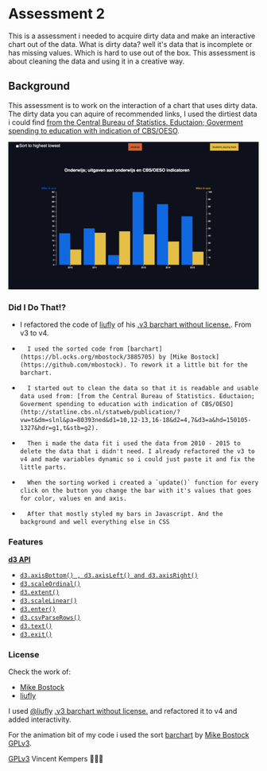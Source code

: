 # Assessment 2

This is a assessment i needed to acquire dirty data and make an interactive chart out of the data. What is dirty data? well it's data that is incomplete or has missing values. Which is hard to use out of the box. This assessment is about cleaning the data and using it in a creative way.

## Background

This assessment is to work on the interaction of a chart that uses dirty data. The dirty data you can aquire of recommended links, I used the dirtiest data i could find [from the Central Bureau of Statistics. Eductaion; Goverment spending to education with indication of CBS/OESO](http://statline.cbs.nl/statweb/publication/?vw=t&dm=slnl&pa=80393ned&d1=10,12-13,16-18&d2=4,7&d3=a&hd=150105-1327&hdr=g1,t&stb=g2).

![result of this code](preview.png)

### Did I Do That!?

*	I refactored the code of [liufly](https://github.com/liufly/) of his [.v3 barchart without license.](https://github.com/liufly/Dual-scale-D3-Bar-Chart). From v3 to v4.
*		I used the sorted code from [barchart](https://bl.ocks.org/mbostock/3885705) by [Mike Bostock](https://github.com/mbostock). To rework it a little bit for the barchart.

*		I started out to clean the data so that it is readable and usable data used from: [from the Central Bureau of Statistics. Eductaion; Goverment spending to education with indication of CBS/OESO](http://statline.cbs.nl/statweb/publication/?vw=t&dm=slnl&pa=80393ned&d1=10,12-13,16-18&d2=4,7&d3=a&hd=150105-1327&hdr=g1,t&stb=g2). 

*		Then i made the data fit i used the data from 2010 - 2015 to delete the data that i didn't need. I already refactored the v3 to v4 and made variables dynamic so i could just paste it and fix the little parts.

*		When the sorting worked i created a `update()` function for every click on the button you change the bar with it's values that goes for color, values en and axis. 

*		After that mostly styled my bars in Javascript. And the background and well everything else in CSS

### Features

[**d3 API**](https://github.com/d3/d3/blob/master/API.md)
-   [`d3.axisBottom() , d3.axisLeft() and d3.axisRight()`](https://github.com/d3/d3-axis/blob/master/README.md)
-   [`d3.scaleOrdinal()`](https://github.com/d3/d3-3.x-api-reference/blob/master/Ordinal-Scales.md#ordinal)
-   [`d3.extent()`](https://github.com/d3/d3-array/blob/master/README.md#extent)
-   [`d3.scaleLinear()`](https://github.com/d3/d3-scale/blob/master/README.md#scaleLinear)
-   [`d3.enter()`](https://github.com/d3/d3-selection/blob/master/README.md#selection_enter)
-   [`d3.csvParseRows()`](https://github.com/d3/d3-dsv/blob/master/README.md#csvParseRows)
-   [`d3.text()`](https://github.com/d3/d3-request/blob/master/README.md#text)
-   [`d3.exit()`](https://github.com/d3/d3-selection/blob/master/README.md#selection_exit)

### License

Check the work of: 
* [Mike Bostock](https://github.com/mbostock)
*	[liufly](https://github.com/liufly/)

I used [@liufly](https://github.com/liufly/) [.v3 barchart without license.](https://github.com/liufly/Dual-scale-D3-Bar-Chart) and refactored it to v4 and added interactivity.

For the animation bit of my code i used the sort [barchart](https://bl.ocks.org/mbostock/3885705) by [Mike Bostock](https://github.com/mbostock) [GPLv3](https://opensource.org/licenses/GPL-3.0).


[GPLv3](https://choosealicense.com/licenses/gpl-3.0/) Vincent Kempers 👨🏽‍💻
